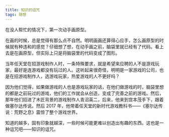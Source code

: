 ```yaml
---
title: 知识的诅咒
tags: 随想
---
```


在没人帮忙的情况下，第一次动手画原型。

在画的时候，总是觉得有那么点不自然。明明画画还算得心应手，怎么画原型的时候就有种违和的感觉？仔细想了想，在动手画之前，脑袋里就已经有了代码。看上去是在画原型，但实际上只是将脑袋里的代码变成了图形。

当年任天堂在招游戏制作人时，一条特殊要求，就是希望来应聘的人不是游戏玩家，最好是连游戏都没有玩过的人。这听起来很奇怪，明明是一家游戏的公司，也是在招游戏制作人，选游戏玩家，热爱游戏的人不更好吗？

因为他们觉得，如果做游戏的人也是游戏玩家的话，在他们做游戏的时，脑袋里想的都是之前玩过的游戏，他们的工作就会从创造，变成了完善之前的游戏。然后，那年他们招进了木匠背景的游戏制作人青沼英二，后来，他来到宫本茂手下，跟着做塞尔达传说。然后 2017 年，他带着任天堂的新时代游戏教科书——《塞尔达传说：荒野之息》震惊了整个游戏世界。

知道的越多，固有印象就越深，一些时候可能更难以创造出有趣的东西。这也是一种诅咒吧——知识的诅咒。